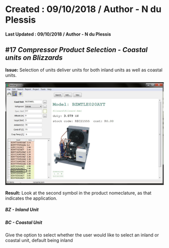 # Created : 09/10/2018 / Author - N du Plessis
#### Last Updated : 09/10/2018 / Author - N du Plessis

##  #17 **_Compressor Product Selection - Coastal units on Blizzards_**

**Issue:** Selection of units deliver units for both inland units as well as coastal units.

![alt text](BlizzardSelect.JPG "CP Selection issue")

**Result:** Look at the second symbol in the product nomeclature, as that indicates the application.
##### BZ - Inland Unit
##### BC - Coastal Unit

Give the option to select whether the user would like to select an inland or coastal unit, default being inland
